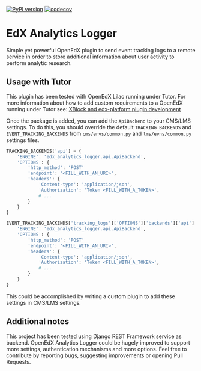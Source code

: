 [![PyPI version](https://badge.fury.io/py/edx-analytics-logger.svg)](https://badge.fury.io/py/edx-analytics-logger)
[![codecov](https://codecov.io/gh/javi-aranda/edx-analytics-logger/branch/master/graph/badge.svg)](https://codecov.io/gh/javi-aranda/edx-analytics-logger)


# EdX Analytics Logger

Simple yet powerful OpenEdX plugin to send event tracking logs to a remote 
service in order to store additional information about user activity to perform
analytic research.


## Usage with Tutor

This plugin has been tested with OpenEdX Lilac running under Tutor.
For more information about how to add custom requirements to a OpenEdX running
under Tutor see: [XBlock and edx-platform plugin development](https://docs.tutor.overhang.io/dev.html#xblock-and-edx-platform-plugin-development)

Once the package is added, you can add the `ApiBackend` to your CMS/LMS
settings. To do this, you should override the default `TRACKING_BACKENDS` and
`EVENT_TRACKING_BACKENDS` from `cms/envs/common.py` and `lms/evns/common.py`
settings files.

```python
TRACKING_BACKENDS['api'] = {
    'ENGINE': 'edx_analytics_logger.api.ApiBackend',
    'OPTIONS': {
        'http_method': 'POST'
        'endpoint': '<FILL_WITH_AN_URI>',
        'headers': {
            'Content-type': 'application/json',
            'Authorization': 'Token <FILL_WITH_A_TOKEN>',
            # ...
        }
    }
}

EVENT_TRACKING_BACKENDS['tracking_logs']['OPTIONS']['backends']['api'] = {
    'ENGINE': 'edx_analytics_logger.api.ApiBackend',
    'OPTIONS': {
        'http_method': 'POST'
        'endpoint': '<FILL_WITH_AN_URI>',
        'headers': {
            'Content-type': 'application/json',
            'Authorization': 'Token <FILL_WITH_A_TOKEN>',
            # ...
        }
    }
}

```

This could be accomplished by writing a custom plugin to add these settings in
CMS/LMS settings.

## Additional notes

This project has been tested using Django REST Framework service as backend. 
OpenEdX Analytics Logger could be hugely improved to support more settings, 
authentication mechanisms and more options. Feel free to contribute by
reporting bugs, suggesting improvements or opening Pull Requests.

